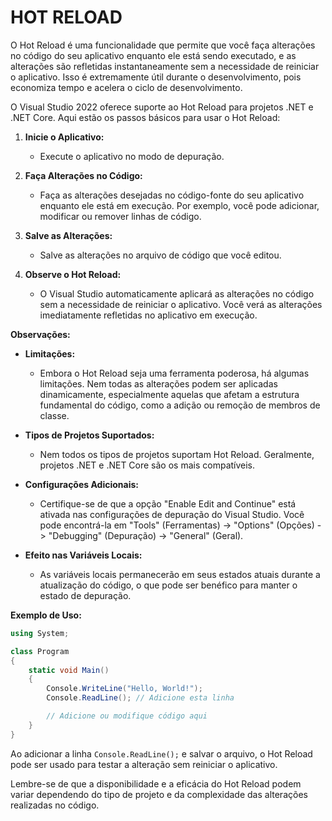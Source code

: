 # HOT RELOAD
O Hot Reload é uma funcionalidade que permite que você faça alterações no código do seu aplicativo enquanto ele está sendo executado, e as alterações são refletidas instantaneamente sem a necessidade de reiniciar o aplicativo. Isso é extremamente útil durante o desenvolvimento, pois economiza tempo e acelera o ciclo de desenvolvimento.

O Visual Studio 2022 oferece suporte ao Hot Reload para projetos .NET e .NET Core. Aqui estão os passos básicos para usar o Hot Reload:

1. **Inicie o Aplicativo:**
   - Execute o aplicativo no modo de depuração.

2. **Faça Alterações no Código:**
   - Faça as alterações desejadas no código-fonte do seu aplicativo enquanto ele está em execução. Por exemplo, você pode adicionar, modificar ou remover linhas de código.

3. **Salve as Alterações:**
   - Salve as alterações no arquivo de código que você editou.

4. **Observe o Hot Reload:**
   - O Visual Studio automaticamente aplicará as alterações no código sem a necessidade de reiniciar o aplicativo. Você verá as alterações imediatamente refletidas no aplicativo em execução.

**Observações:**

- **Limitações:**
  - Embora o Hot Reload seja uma ferramenta poderosa, há algumas limitações. Nem todas as alterações podem ser aplicadas dinamicamente, especialmente aquelas que afetam a estrutura fundamental do código, como a adição ou remoção de membros de classe.

- **Tipos de Projetos Suportados:**
  - Nem todos os tipos de projetos suportam Hot Reload. Geralmente, projetos .NET e .NET Core são os mais compatíveis.

- **Configurações Adicionais:**
  - Certifique-se de que a opção "Enable Edit and Continue" está ativada nas configurações de depuração do Visual Studio. Você pode encontrá-la em "Tools" (Ferramentas) -> "Options" (Opções) -> "Debugging" (Depuração) -> "General" (Geral).

- **Efeito nas Variáveis Locais:**
  - As variáveis locais permanecerão em seus estados atuais durante a atualização do código, o que pode ser benéfico para manter o estado de depuração.

**Exemplo de Uso:**

```csharp
using System;

class Program
{
    static void Main()
    {
        Console.WriteLine("Hello, World!");
        Console.ReadLine(); // Adicione esta linha

        // Adicione ou modifique código aqui
    }
}
```

Ao adicionar a linha `Console.ReadLine();` e salvar o arquivo, o Hot Reload pode ser usado para testar a alteração sem reiniciar o aplicativo.

Lembre-se de que a disponibilidade e a eficácia do Hot Reload podem variar dependendo do tipo de projeto e da complexidade das alterações realizadas no código.